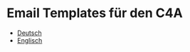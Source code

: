 # Email Templates für den C4A

-   [Deutsch](/mail_deutsch.html)
-   [Englisch](/mail_englisch.html)
